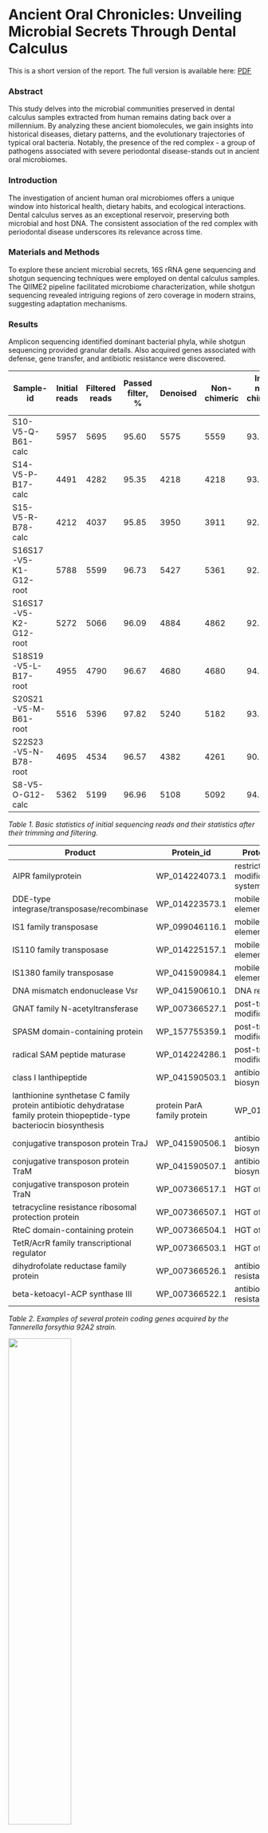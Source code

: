 # Ancient Oral Chronicles: Unveiling Microbial Secrets Through Dental Calculus

This is a short version of the report. The full version is available here: [PDF](https://github.com/iliapopov17/BI-Workshop-miniProjects/blob/main/Project%207/BI_Project_7_Popov.pdf)

### Abstract
This study delves into the microbial communities preserved in dental calculus samples extracted from human remains dating back over a millennium. By analyzing these ancient biomolecules, we gain insights into historical diseases, dietary patterns, and the evolutionary trajectories of typical oral bacteria. Notably, the presence of the red complex - a group of pathogens associated with severe periodontal disease-stands out in ancient oral microbiomes.

### Introduction
The investigation of ancient human oral microbiomes offers a unique window into historical health, dietary habits, and ecological interactions. Dental calculus serves as an exceptional reservoir, preserving both microbial and host DNA. The consistent association of the red complex with periodontal disease underscores its relevance across time.

### Materials and Methods
To explore these ancient microbial secrets, 16S rRNA gene sequencing and shotgun sequencing techniques were employed on dental calculus samples. The QIIME2 pipeline facilitated microbiome characterization, while shotgun sequencing revealed intriguing regions of zero coverage in modern strains, suggesting adaptation mechanisms.

### Results
Amplicon sequencing identified dominant bacterial phyla, while shotgun sequencing provided granular details. Also acquired genes associated with defense, gene transfer, and antibiotic resistance were discovered.

|Sample-id|Initial reads|Filtered reads|Passed filter, %|Denoised|Non-chimeric|Input non-chimeric, %|
|---------|-------------|--------------|----------------|--------|------------|---------------------|
|S10-V5-Q-B61-calc|5957|5695|95.60|5575|5559|93.32|
|S14-V5-P-B17-calc|4491|4282|95.35|4218|4218|93.92|
|S15-V5-R-B78-calc|4212|4037|95.85|3950|3911|92.85|
|S16S17-V5-K1-G12-root|5788|5599|96.73|5427|5361|92.62|
|S16S17-V5-K2-G12-root|5272|5066|96.09|4884|4862|92.22|
|S18S19-V5-L-B17-root|4955|4790|96.67|4680|4680|94.45|
|S20S21-V5-M-B61-root|5516|5396|97.82|5240|5182|93.94|
|S22S23-V5-N-B78-root|4695|4534|96.57|4382|4261|90.76|
|S8-V5-O-G12-calc|5362|5199|96.96|5108|5092|94.96|


_Table 1. Basic statistics of initial sequencing reads and their statistics after their trimming and filtering._

|Product|Protein_id|Protein_group|
|-------|----------|-------------|
|AIPR familyprotein|WP_014224073.1|restriction modification system|
|DDE-type integrase/transposase/recombinase|WP_014223573.1|mobile genetic element|
|IS1 family transposase|WP_099046116.1|mobile genetic element|
|IS110 family transposase|WP_014225157.1|mobile genetic element|
|IS1380 family transposase|WP_041590984.1|mobile genetic element|
|DNA mismatch endonuclease Vsr|WP_041590610.1|DNA repair|
|GNAT family N-acetyltransferase|WP_007366527.1|post-translational modification|
|SPASM domain-containing protein|WP_157755359.1|post-translational modification|
|radical SAM peptide maturase|WP_014224286.1|post-translational modification|
|class I lanthipeptide|WP_041590503.1|antibiotic biosynthesis|
|lanthionine synthetase C family protein antibiotic dehydratase family protein thiopeptide-type bacteriocin biosynthesis |protein ParA family protein|WP_014223583.1|antibiotic biosynthesis|
|conjugative transposon protein TraJ|WP_041590506.1|antibiotic biosynthesis|
|conjugative transposon protein TraM|WP_041590507.1|antibiotic biosynthesis|
|conjugative transposon protein TraN|WP_007366517.1|HGT of plasmids|
|tetracycline resistance ribosomal protection protein|WP_007366507.1|HGT of plasmids|
|RteC domain-containing protein|WP_007366504.1|HGT of plasmids|
|TetR/AcrR family transcriptional regulator|WP_007366503.1|HGT of plasmids|
|dihydrofolate reductase family protein|WP_007366526.1|antibiotic resistance|
|beta-ketoacyl-ACP synthase III|WP_007366522.1|antibiotic resistance|

_Table 2. Examples of several protein coding genes acquired by the Tannerella forsythia 92A2 strain._

<div style='justify-content: center'>
<img src="https://github.com/iliapopov17/BI-Workshop-miniProjects/blob/main/Project%207/img/TaxComp.png" align='center', width="50%">
</div>

_Figure 1. Taxonomic composition of analyzed ancient samples._

### Discussion
Metagenomic analysis sheds light on the ancient human microbiome. The red complex’s persistence and adaptive mechanisms hold implications not only for historical contexts but also for modern medicine.

### Data Availability

In this repository you can find:

- `BI_Project_7_Popov.pdf`  - report on the project in thesis format
- `Lab journal.ipynb` - laboratory journal with commands to reproduce pipeline

